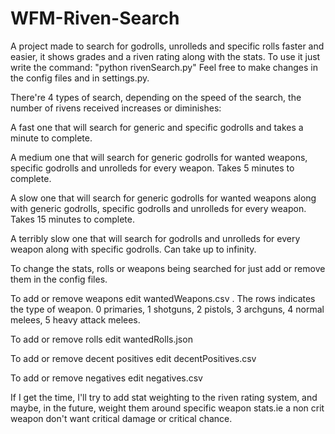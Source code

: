# WFM-Riven-Search
A project made to search for godrolls, unrolleds and specific rolls faster and easier, it shows grades and a riven rating along with the stats.
To use it just write the command: "python rivenSearch.py"
Feel free to make changes in the config files and in settings.py.

There're 4 types of search, depending on the speed of the search, the number of rivens received increases or diminishes:

A fast one that will search for generic and specific godrolls and takes a minute to complete.

A medium one that will search for generic godrolls for wanted weapons, specific godrolls and unrolleds for every weapon. Takes 5 minutes to complete.

A slow one that will search for generic godrolls for wanted weapons along with generic godrolls, specific godrolls and unrolleds for every weapon. Takes 15 minutes to complete. 

A terribly slow one that will search for godrolls and unrolleds for every weapon along with specific godrolls. Can take up to infinity.

To change the stats, rolls or weapons being searched for just add or remove them in the config files.

To add or remove weapons edit wantedWeapons.csv . 
The rows indicates the type of weapon. 0 primaries, 1 shotguns, 2 pistols, 3 archguns, 4 normal melees, 5 heavy attack melees.

To add or remove rolls edit wantedRolls.json

To add or remove decent positives edit decentPositives.csv

To add or remove negatives edit negatives.csv

If I get the time, I'll try to add stat weighting to the riven rating system, and maybe, in the future, weight them around specific weapon stats.ie a non crit weapon don't want critical damage or critical chance.
